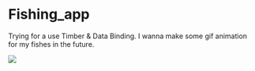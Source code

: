 # Fishing_app

Trying for a use Timber & Data Binding. I wanna make some gif animation for my fishes in the future. 

<img src="https://github.com/RomanTsisyk/Fishing_app/blob/master/screenshots/fishing app.jpg">
